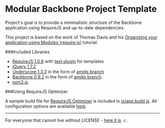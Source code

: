 Modular Backbone Project Template
=================================

Project's goal is to provide a minimalistic structure of the Backbone application using RequireJS and up-to-date dependencies.

This project is based on the work of Thomas Davis and his
[Organizing your application using Modules (require.js)](http://backbonetutorials.com/organizing-backbone-using-modules/) tutorial.

###Included Libraries

* [RequireJS 1.0.8](http://requirejs.org/) with [text plugin](http://requirejs.org/docs/download.html#text) for templates
* [jQuery 1.7.2](http://jquery.com/)
* [Underscore 1.3.3](http://documentcloud.github.com/underscore/) in the form of [amdjs branch](https://github.com/amdjs/underscore)
* [Backbone 0.9.2](http://documentcloud.github.com/backbone/) in the form of [amdjs branch](https://github.com/amdjs/backbone)
* [json2.js](https://github.com/douglascrockford/JSON-js)

###Using RequireJS Optimizer

A sample build file for [RequireJS Optimizer](http://requirejs.org/docs/optimization.html) is included in
[js/app.build.js](https://github.com/dzejkej/modular-backbone/blob/master/js/app.build.js). All configuration options are available [here](https://github.com/jrburke/r.js/blob/master/build/example.build.js).

---

For everyone that cannot live without LICENSE - [here it is](http://sam.zoy.org/wtfpl/COPYING) ☺.